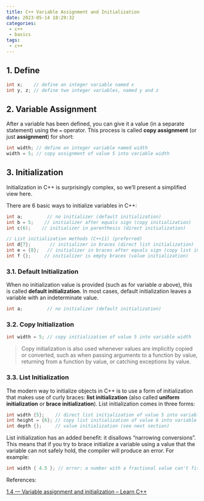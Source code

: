 ```yaml
---
title: C++ Variable Assignment and Initialization
date: 2023-05-14 18:29:32
categories:
 - c++
 - basics
tags:
 - c++
---
```


## 1. Define

```c++
int x;    // define an integer variable named x
int y, z; // define two integer variables, named y and z
```

## 2. Variable Assignment

After a variable has been defined, you can give it a value (in a separate statement) using the `=` operator. This process is called **copy assignment** (or just **assignment**) for short:

```c++
int width; // define an integer variable named width
width = 5; // copy assignment of value 5 into variable width
```

## 3. Initialization

Initialization in C++ is surprisingly complex, so we’ll present a simplified view here.

There are 6 basic ways to initialize variables in C++:

```c++
int a;         // no initializer (default initialization)
int b = 5;    // initializer after equals sign (copy initialization)
int c(6);    // initializer in parenthesis (direct initialization)

// List initialization methods (C++11) (preferred)
int d{7};       // initializer in braces (direct list initialization)
int e = {8};   // initializer in braces after equals sign (copy list initialization)
int f {};     // initializer is empty braces (value initialization)
```

### 3.1. Default Initialization

When no initialization value is provided (such as for variable *a* above), this is called **default initialization**. In most cases, default initialization leaves a variable with an indeterminate value.

```c++
int a;         // no initializer (default initialization)
```

### 3.2. Copy Initialization

```c++
int width = 5; // copy initialization of value 5 into variable width
```

> Copy initialization is also used whenever values are implicitly copied or converted, such as when passing arguments to a function by value, returning from a function by value, or catching exceptions by value.

### 3.3. List Initialization

The modern way to initialize objects in C++ is to use a form of initialization that makes use of curly braces: **list initialization** (also called **uniform initialization** or **brace initialization**). List initialization comes in three forms:

```c++
int width {5};    // direct list initialization of value 5 into variable width
int height = {6}; // copy list initialization of value 6 into variable height
int depth {};     // value initialization (see next section)
```

List initialization has an added benefit: it disallows “narrowing conversions”. This means that if you try to brace initialize a variable using a value that the variable can not safely hold, the compiler will produce an error. For example:

```cpp
int width { 4.5 }; // error: a number with a fractional value can't fit into an int
```

References:

[1.4 — Variable assignment and initialization – Learn C++](https://www.learncpp.com/cpp-tutorial/variable-assignment-and-initialization/)
